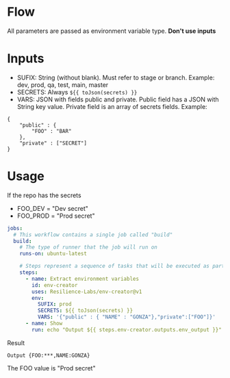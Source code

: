 # Flow
All parameters are passed as environment variable type. **Don't use inputs**

# Inputs
- SUFIX: String (without blank). Must refer to stage or branch. Example: dev, prod, qa, test, main, master
- SECRETS: Always ```${{ toJson(secrets) }}```
- VARS: JSON with fields public and private. Public field has a JSON with String key value. Private field is an array of secrets fields.
    Example:
```
{
    "public" : {
        "FOO" : "BAR"
    },
    "private" : ["SECRET"]
}
```
# Usage
If the repo has the secrets
- FOO_DEV = "Dev secret"
- FOO_PROD = "Prod secret"

```yaml
jobs:
  # This workflow contains a single job called "build"
  build:
    # The type of runner that the job will run on
    runs-on: ubuntu-latest

    # Steps represent a sequence of tasks that will be executed as part of the job
    steps:
      - name: Extract environment variables
        id: env-creator
        uses: Resilience-Labs/env-creator@v1
        env:
          SUFIX: prod
          SECRETS: ${{ toJson(secrets) }}
          VARS: '{"public" : { "NAME" : "GONZA"},"private":["FOO"]}'
      - name: Show
        run: echo "Output ${{ steps.env-creator.outputs.env_output }}"
```

Result
```
Output {FOO:***,NAME:GONZA}
```

The FOO value is "Prod secret"